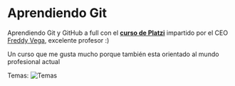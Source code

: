 # Aprendiendo Git
Aprendiendo Git y GitHub a full con el [**curso de Platzi**](https://platzi.com/git "curso de Platzi") impartido por el CEO [Freddy Vega](https://twitter.com/freddier "Freddy Vega"), excelente profesor :)

Un curso que me gusta mucho porque también esta orientado al mundo profesional actual

Temas:
![Temas](https://i.imgur.com/jnrUNjS.jpg "Temas")
